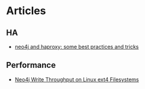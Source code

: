 # Articles

## HA

- [neo4j and haproxy: some best practices and tricks](http://blog.armbruster-it.de/2015/08/neo4j-and-haproxy-some-best-practices-and-tricks/)

## Performance

- [Neo4j Write Throughput on Linux ext4 Filesystems](https://structr.org/blog/neo4j-performance-on-ext4)
